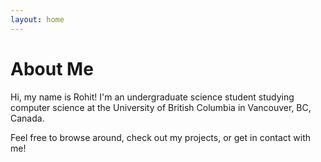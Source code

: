 ```yaml
---
layout: home
---
```

# About Me

Hi, my name is Rohit! I'm an undergraduate science student studying computer science at the University of British Columbia in Vancouver, BC, Canada.

Feel free to browse around, check out my projects, or get in contact with me!
